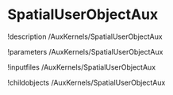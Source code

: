 <!-- MOOSE Documentation Stub: Remove this when content is added. -->

# SpatialUserObjectAux
!description /AuxKernels/SpatialUserObjectAux

!parameters /AuxKernels/SpatialUserObjectAux

!inputfiles /AuxKernels/SpatialUserObjectAux

!childobjects /AuxKernels/SpatialUserObjectAux
